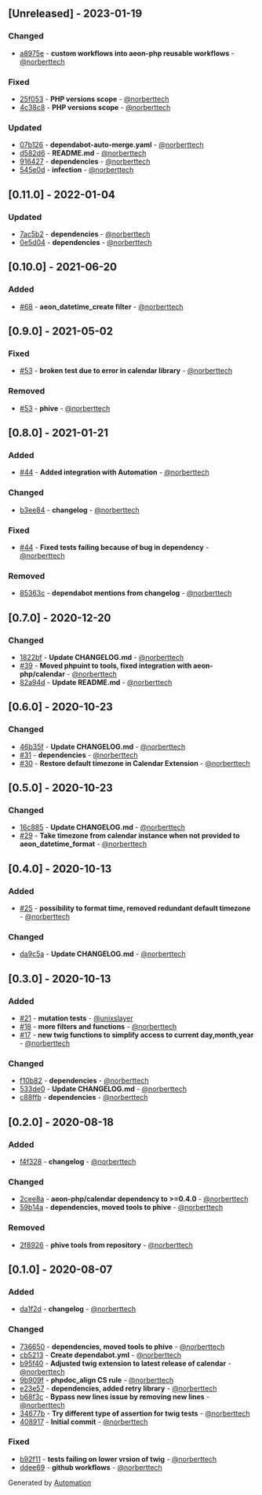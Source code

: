 ## [Unreleased] - 2023-01-19

### Changed
- [a8975e](https://github.com/aeon-php/calendar-twig/commit/a8975eddc89b13b9525d6a86fae37eb4c446af9c) - **custom workflows into aeon-php reusable workflows** - [@norberttech](https://github.com/norberttech)

### Fixed
- [25f053](https://github.com/aeon-php/calendar-twig/commit/25f0538e444b5fe80c1521b7eb1a31ccca4acc99) - **PHP versions scope** - [@norberttech](https://github.com/norberttech)
- [4c38c8](https://github.com/aeon-php/calendar-twig/commit/4c38c841eb707c3d843d4b9d94b44b94fb0c4f34) - **PHP versions scope** - [@norberttech](https://github.com/norberttech)

### Updated
- [07b126](https://github.com/aeon-php/calendar-twig/commit/07b1261f72c9678ed4bd2b3930762af18884b07a) - **dependabot-auto-merge.yaml** - [@norberttech](https://github.com/norberttech)
- [d582d6](https://github.com/aeon-php/calendar-twig/commit/d582d64154f6449611579c3f207507b68ee3ac6e) - **README.md** - [@norberttech](https://github.com/norberttech)
- [916427](https://github.com/aeon-php/calendar-twig/commit/9164274990c78067b2d1cce17ae67b381d297074) - **dependencies** - [@norberttech](https://github.com/norberttech)
- [545e0d](https://github.com/aeon-php/calendar-twig/commit/545e0d2313e7a2670091dbaff5eb0757ce06c86a) - **infection** - [@norberttech](https://github.com/norberttech)

## [0.11.0] - 2022-01-04

### Updated
- [7ac5b2](https://github.com/aeon-php/calendar-twig/commit/7ac5b2146da5e4eee394565724837f70cc88ba88) - **dependencies** - [@norberttech](https://github.com/norberttech)
- [0e5d04](https://github.com/aeon-php/calendar-twig/commit/0e5d04d2ca9d5387e083d8b61bf31e795f8a234c) - **dependencies** - [@norberttech](https://github.com/norberttech)

## [0.10.0] - 2021-06-20

### Added
- [#68](https://github.com/aeon-php/calendar-twig/pull/68) - **aeon_datetime_create filter** - [@norberttech](https://github.com/norberttech)

## [0.9.0] - 2021-05-02

### Fixed
- [#53](https://github.com/aeon-php/calendar-twig/pull/53) - **broken test due to error in calendar library** - [@norberttech](https://github.com/norberttech)

### Removed
- [#53](https://github.com/aeon-php/calendar-twig/pull/53) - **phive** - [@norberttech](https://github.com/norberttech)

## [0.8.0] - 2021-01-21

### Added
- [#44](https://github.com/aeon-php/calendar-twig/pull/44) - **Added integration with Automation** - [@norberttech](https://github.com/norberttech)

### Changed
- [b3ee84](https://github.com/aeon-php/calendar-twig/commit/b3ee8485afceedd8964e22fe67ee6b6d47dfc982) - **changelog** - [@norberttech](https://github.com/norberttech)

### Fixed
- [#44](https://github.com/aeon-php/calendar-twig/pull/44) - **Fixed tests failing because of bug in dependency** - [@norberttech](https://github.com/norberttech)

### Removed
- [85363c](https://github.com/aeon-php/calendar-twig/commit/85363c7e29a204ec2c0169c037986a864ac785de) - **dependabot mentions from changelog** - [@norberttech](https://github.com/norberttech)

## [0.7.0] - 2020-12-20

### Changed
- [1822bf](https://github.com/aeon-php/calendar-twig/commit/1822bf73396ff853c9086a0679c5d38a4d8b9eb3) - **Update CHANGELOG.md** - [@norberttech](https://github.com/norberttech)
- [#39](https://github.com/aeon-php/calendar-twig/pull/39) - **Moved phpuint to tools, fixed integration with aeon-php/calendar** - [@norberttech](https://github.com/norberttech)
- [82a94d](https://github.com/aeon-php/calendar-twig/commit/82a94d0f2dd99c28492d6531fe8357ba10c54154) - **Update README.md** - [@norberttech](https://github.com/norberttech)

## [0.6.0] - 2020-10-23

### Changed
- [46b35f](https://github.com/aeon-php/calendar-twig/commit/46b35f06be0ba3afb0c660ac7705dd96cb93dd36) - **Update CHANGELOG.md** - [@norberttech](https://github.com/norberttech)
- [#31](https://github.com/aeon-php/calendar-twig/pull/31) - **dependencies** - [@norberttech](https://github.com/norberttech)
- [#30](https://github.com/aeon-php/calendar-twig/pull/30) - **Restore default timezone in Calendar Extension** - [@norberttech](https://github.com/norberttech)

## [0.5.0] - 2020-10-23

### Changed
- [16c885](https://github.com/aeon-php/calendar-twig/commit/16c8853ec07d43aacfb73af8e7f4916a6e269aa7) - **Update CHANGELOG.md** - [@norberttech](https://github.com/norberttech)
- [#29](https://github.com/aeon-php/calendar-twig/pull/29) - **Take timezone from calendar instance when not provided to aeon_datetime_format** - [@norberttech](https://github.com/norberttech)

## [0.4.0] - 2020-10-13

### Added
- [#25](https://github.com/aeon-php/calendar-twig/pull/25) - **possibility to format time, removed redundant default timezone** - [@norberttech](https://github.com/norberttech)

### Changed
- [da9c5a](https://github.com/aeon-php/calendar-twig/commit/da9c5a0bcbc4def259ab7c1a29e7e60493a6d70c) - **Update CHANGELOG.md** - [@norberttech](https://github.com/norberttech)

## [0.3.0] - 2020-10-13

### Added
- [#21](https://github.com/aeon-php/calendar-twig/pull/21) - **mutation tests** - [@unixslayer](https://github.com/unixslayer)
- [#18](https://github.com/aeon-php/calendar-twig/pull/18) - **more filters and functions** - [@norberttech](https://github.com/norberttech)
- [#17](https://github.com/aeon-php/calendar-twig/pull/17) - **new twig functions to simplify access to current day,month,year** - [@norberttech](https://github.com/norberttech)

### Changed
- [f10b82](https://github.com/aeon-php/calendar-twig/commit/f10b8259103db45d782975f78663e2cd687f7cfd) - **dependencies** - [@norberttech](https://github.com/norberttech)
- [533de0](https://github.com/aeon-php/calendar-twig/commit/533de0f59601fd5440241e83c2be3947d6f23d18) - **Update CHANGELOG.md** - [@norberttech](https://github.com/norberttech)
- [c88ffb](https://github.com/aeon-php/calendar-twig/commit/c88ffb12233b279951eb493201c203a62708dc5e) - **dependencies** - [@norberttech](https://github.com/norberttech)

## [0.2.0] - 2020-08-18

### Added
- [f4f328](https://github.com/aeon-php/calendar-twig/commit/f4f328ffe1b6951f877b1273651be5961c76fae8) - **changelog** - [@norberttech](https://github.com/norberttech)

### Changed
- [2cee8a](https://github.com/aeon-php/calendar-twig/commit/2cee8aa218c2e12b51df51155cd44e7589050f23) - **aeon-php/calendar dependency to >=0.4.0** - [@norberttech](https://github.com/norberttech)
- [59b14a](https://github.com/aeon-php/calendar-twig/commit/59b14a48162080661373cee2598a96ce77d74a1c) - **dependencies, moved tools to phive** - [@norberttech](https://github.com/norberttech)

### Removed
- [2f8926](https://github.com/aeon-php/calendar-twig/commit/2f89262cb804a22740d230ff4ad738214f1e952f) - **phive tools from repository** - [@norberttech](https://github.com/norberttech)

## [0.1.0] - 2020-08-07

### Added
- [da1f2d](https://github.com/aeon-php/calendar-twig/commit/da1f2d36c6ac70babfa6440ee1c0b30ed0773341) - **changelog** - [@norberttech](https://github.com/norberttech)

### Changed
- [736650](https://github.com/aeon-php/calendar-twig/commit/736650256d1229f00f837b68287e880b7b704773) - **dependencies, moved tools to phive** - [@norberttech](https://github.com/norberttech)
- [cb5213](https://github.com/aeon-php/calendar-twig/commit/cb521375967d843663a62ec8326963bcfc416032) - **Create dependabot.yml** - [@norberttech](https://github.com/norberttech)
- [b95f40](https://github.com/aeon-php/calendar-twig/commit/b95f40b4374390e5dd4f3374955651d32880ea5c) - **Adjusted twig extension to latest release of calendar** - [@norberttech](https://github.com/norberttech)
- [9b909f](https://github.com/aeon-php/calendar-twig/commit/9b909f1c71eb13eed05459d1fece6c82fbb6a6b5) - **phpdoc_align CS rule** - [@norberttech](https://github.com/norberttech)
- [e23e57](https://github.com/aeon-php/calendar-twig/commit/e23e57bf23f108a20b61e9d1c8e50b162361f405) - **dependencies, added retry library** - [@norberttech](https://github.com/norberttech)
- [b68f3c](https://github.com/aeon-php/calendar-twig/commit/b68f3c0e7fd978d3585f6c8c60c1712639c20b55) - **Bypass new lines issue by removing new lines** - [@norberttech](https://github.com/norberttech)
- [34677b](https://github.com/aeon-php/calendar-twig/commit/34677b5d02b61fe2f97244cd6cf3c7686a174959) - **Try different type of assertion for twig tests** - [@norberttech](https://github.com/norberttech)
- [408917](https://github.com/aeon-php/calendar-twig/commit/408917df9204f5b00c8a195c9aea1e6eb1ac2794) - **Initial commit** - [@norberttech](https://github.com/norberttech)

### Fixed
- [b92f11](https://github.com/aeon-php/calendar-twig/commit/b92f11e72255ecef84e653b2b064931576438a08) - **tests failing on lower vrsion of twig** - [@norberttech](https://github.com/norberttech)
- [ddee69](https://github.com/aeon-php/calendar-twig/commit/ddee691eeb662b2e2f25c4f38bd83c989c50688a) - **github workflows** - [@norberttech](https://github.com/norberttech)

Generated by [Automation](https://github.com/aeon-php/automation)